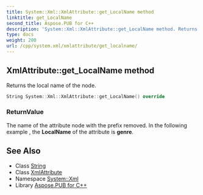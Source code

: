 ```yaml
---
title: System::Xml::XmlAttribute::get_LocalName method
linktitle: get_LocalName
second_title: Aspose.PUB for C++
description: 'System::Xml::XmlAttribute::get_LocalName method. Returns the local name of the node in C++.'
type: docs
weight: 200
url: /cpp/system.xml/xmlattribute/get_localname/
---
```

## XmlAttribute::get_LocalName method


Returns the local name of the node.

```cpp
String System::Xml::XmlAttribute::get_LocalName() override
```


### ReturnValue

The name of the attribute node with the prefix removed. In the following example **<book bk:genre= 'novel'>**, the **LocalName** of the attribute is **genre**.

## See Also

* Class [String](../../../system/string/)
* Class [XmlAttribute](../)
* Namespace [System::Xml](../../)
* Library [Aspose.PUB for C++](../../../)
